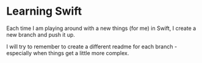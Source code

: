 #  Learning Swift

Each time I am playing around with a new things (for me) in Swift, I create a new branch and push it up.

I will try to remember to create a different readme for each branch - especially when things get a little more complex.

